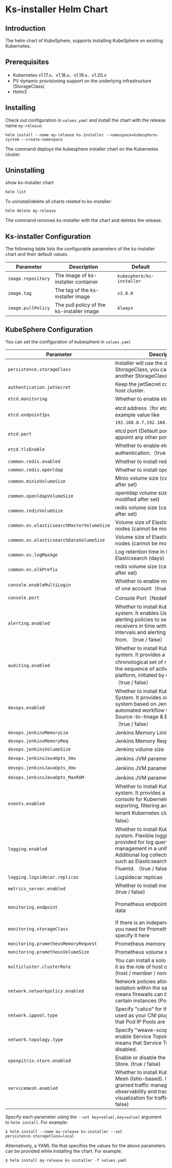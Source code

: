 # Ks-installer Helm Chart

## Introduction

The helm chart of KubeSphere, supports installing KubeSphere on existing Kubernetes.

## Prerequisites

 - Kubernetes v1.17.x、v1.18.x、v1.19.x、v1.20.x
 - PV dynamic provisioning support on the underlying infrastructure (StorageClass)
 - Helm3

## Installing

Check out configuration in `values.yaml` and install the chart with the release name `my-release`:

```console
helm install --name my-release ks-installer --namespace=kubesphere-system --create-namespace
```

The command deploys the kubesphere installer chart on the Kubernetes cluster.

## Uninstalling

show ks-installer chart
```console
helm list 
```

To uninstall/delete all charts related to ks-installer:

```console
helm delete my-release
```

The command removes ks-installer with the chart and deletes the release.

## Ks-installer Configuration

The following table lists the configurable parameters of the ks-installer chart and their default values.

Parameter | Description | Default
--- | --- | ---
`image.repository` | The image of ks-installer container | `kubesphere/ks-installer`
`image.tag` | The tag of the ks-installer image | `v3.0.0`
`image.pullPolicy` | The pull policy of the ks-installer image | `Always`

## KubeSphere Configuration

You can set the configuration of kubesphere in `values.yaml`

Parameter | Description | Default
--- | --- | ---
`persistence.storageClass` | Installer will use the default StorageClass, you can also designate another StorageClass| `""`
`authentication.jwtSecret `| Keep the jwtSecret consistent with the host cluster. | `""`
`etcd.monitoring `| Whether to enable etcd monitoring|`false`
`etcd.endpointIps`|etcd address（for etcd cluster,see an example value like `192.168.0.7,192.168.0.8,192.168.0.9`）|`localhost` 
`etcd.port`|etcd port (Default port: 2379, you can appoint any other port) | `2379` 
`etcd.tlsEnable`|Whether to enable etcd TLS certificate authentication.（true / false）| `true`
`common.redis.enabled`|Whether to install redis|`false`
`common.redis.openldap`|Whether to install openldap|`false`
`common.minioVolumeSize`|Minio volume size (cannot be modified after set)|`20Gi`
`common.openldapVolumeSize`|openldap volume size (cannot be modified after set)|`2Gi`
`common.redisVolumSize`|redis volume size (cannot be modified after set)|`2Gi`
`common.es.elasticsearchMasterVolumeSize`|Volume size of Elasticsearch master nodes (cannot be modified after set)|`4Gi`
`common.es.elasticsearchDataVolumeSize`|Volume size of Elasticsearch data nodes (cannot be modified after set)|`20Gi`
`common.es.logMaxAge`|Log retention time in built-in Elasticsearch (days)|`7`
`common.es.elkPrefix`|redis volume size (cannot be modified after set)|`2Gi`
`console.enableMultiLogin`|Whether to enable multiple point login of one account（true / false）|`false`
`console.port`|Console Port（NodePort）|`30880`
`alerting.enabled`|Whether to install KubeSphere alerting system. It enables Users to customize alerting policies to send messages to receivers in time with different time intervals and alerting levels to choose from. （true / false）|`false`
`auditing.enabled`|Whether to install KubeSphere audit log system. It provides a security-relevant chronological set of records，recording the sequence of activities happened in platform, initiated by different tenants. （true / false）|`false`
`devops.enabled`|Whether to install KubeSphere DevOps System. It provides out-of-box CI/CD system based on Jenkins, and automated workflow tools including Source-to-Image & Binary-to-Image. （true / false） | `false`
`devops.jenkinsMemoryLim`|Jenkins Memory Limit|`2Gi`
`devops.jenkinsMemoryReq`|Jenkins Memory Request|`1500Mi`
`devops.jenkinsVolumeSize`|Jenkins volume size|`8Gi`
`devops.jenkinsJavaOpts_Xms`|Jenkins JVM parameter（Xms）|`512m`
`devops.jenkinsJavaOpts_Xmx`|Jenkins  JVM parameter（Xmx）|`512m`
`devops.jenkinsJavaOpts_MaxRAM`|Jenkins  JVM parameter（MaxRAM）|`2Gi`
`events.enabled`|Whether to install KubeSphere events system. It provides a graphical web console for Kubernetes Events exporting, filtering and alerting in multi-tenant Kubernetes clusters. （true / false）|`false`
`logging.enabled`|Whether to install KubeSphere logging system. Flexible logging functions are provided for log query, collection and management in a unified console. Additional log collectors can be added, such as Elasticsearch, Kafka and Fluentd.  （true / false）|`false`
`logging.logsidecar.replicas`|Logsidecar replicas|`2`
`metrics_server.enabled`|Whether to install metrics_servertrue (true / false)| `false`
`monitoring.endpoint`|Prometheus endpoint to get metrics data|`http://prometheus-operated.kubesphere-monitoring-system.svc:9090`
`monitoring.storageClass`|If there is an independent StorageClass you need for Prometheus, you can specify it here| `""`
`monitoring.prometheusMemoryRequest`|Prometheus memory request|`400Mi`
`monitoring.prometheusVolumeSize`|Prometheus volume size|`20Gi`
`multicluster.clusterRole`|You can install a solo cluster, or specify it as the role of host or member cluster. (host / member / none) |`none`
`network.networkpolicy.enabled` |Network policies allow network isolation within the same cluster, which means firewalls can be set up between certain instances (Pods).  (true / false) |`false`
`network.ippool.type` |Specify "calico" for this field if Calico is used as your CNI plugin. "none" means that Pod IP Pools are disabled.|`none`
`network.topology.type` | Specify "weave-scope" for this field to enable Service Topology. "none" means that Service Topology is disabled.|`none`
`openpitrix.store.enabled `|Enable or disable the KubeSphere App Store. (true / false) |`false`
`servicemesh.enabled`|Whether to install KubeSphere Service Mesh (Istio-based). It provides fine-grained traffic management, observability and tracing, and offer visualization for traffic topology. (true / false) |`false`

Specify each parameter using the `--set key=value[,key=value]` argument to `helm install`. For example:

```console
$ helm install --name my-release ks-installer --set persistence.storageClass=local
```

Alternatively, a YAML file that specifies the values for the above parameters can be provided while installing the chart. For example:

```console
$ helm install my-release ks-installer -f values.yaml
```
